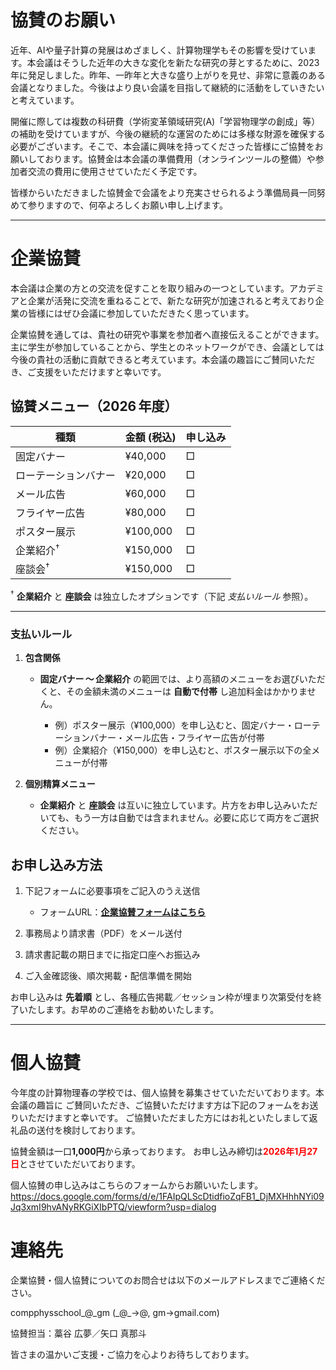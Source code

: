# 協賛のお願い

近年、AIや量子計算の発展はめざましく、計算物理学もその影響を受けています。本会議はそうした近年の大きな変化を新たな研究の芽とするために、2023年に発足しました。昨年、一昨年と大きな盛り上がりを見せ、非常に意義のある会議となりました。今後はより良い会議を目指して継続的に活動をしていきたいと考えています。

開催に際しては複数の科研費（学術変革領域研究(A)「学習物理学の創成」等）の補助を受けていますが、今後の継続的な運営のためには多様な財源を確保する必要がございます。そこで、本会議に興味を持ってくださった皆様にご協賛をお願いしております。協賛金は本会議の準備費用（オンラインツールの整備）や参加者交流の費用に使用させていただく予定です。

皆様からいただきました協賛金で会議をより充実させられるよう準備局員一同努めて参りますので、何卒よろしくお願い申し上げます。

---

# 企業協賛

本会議は企業の方との交流を促すことを取り組みの一つとしています。アカデミアと企業が活発に交流を重ねることで、新たな研究が加速されると考えており企業の皆様にはぜひ会議に参加していただきたく思っています。

企業協賛を通しては、貴社の研究や事業を参加者へ直接伝えることができます。主に学生が参加していることから、学生とのネットワークができ、会議としては今後の貴社の活動に貢献できると考えています。本会議の趣旨にご賛同いただき、ご支援をいただけますと幸いです。

## 協賛メニュー（2026 年度）

| 種類               |  金額 (税込) | 申し込み |
|--|--|--|
| 固定バナー            |  ¥40,000 |   □  |
| ローテーションバナー       |  ¥20,000 |   □  |
| メール広告            |  ¥60,000 |   □  |
| フライヤー広告          |  ¥80,000 |   □  |
| ポスター展示           | ¥100,000 |   □  |
| 企業紹介<sup>†</sup> | ¥150,000 |   □  |
| 座談会<sup>†</sup>  | ¥150,000 |   □  |

<sup>†</sup> **企業紹介** と **座談会** は独立したオプションです（下記 *支払いルール* 参照）。

---

### 支払いルール

1. **包含関係**

   * **固定バナー 〜 企業紹介** の範囲では、より高額のメニューをお選びいただくと、その金額未満のメニューは **自動で付帯** し追加料金はかかりません。

     * 例）ポスター展示（¥100,000）を申し込むと、固定バナー・ローテーションバナー・メール広告・フライヤー広告が付帯
     * 例）企業紹介（¥150,000）を申し込むと、ポスター展示以下の全メニューが付帯

2. **個別精算メニュー**

   * **企業紹介** と **座談会** は互いに独立しています。片方をお申し込みいただいても、もう一方は自動では含まれません。必要に応じて両方をご選択ください。


## お申し込み方法

1. 下記フォームに必要事項をご記入のうえ送信

   * フォームURL：**[企業協賛フォームはこちら](https://docs.google.com/forms/d/e/1FAIpQLSdhR0Sox1FVivetKAgYz9VqbnhSiN3jvgj5ux4So02PfN5Mhw/viewform?usp=share_link&ouid=116735786872328314184)**
2. 事務局より請求書（PDF）をメール送付
3. 請求書記載の期日までに指定口座へお振込み
4. ご入金確認後、順次掲載・配信準備を開始

お申し込みは **先着順** とし、各種広告掲載／セッション枠が埋まり次第受付を終了いたします。お早めのご連絡をお勧めいたします。

---

# 個人協賛
今年度の計算物理春の学校では、個人協賛を募集させていただいております。本会議の趣旨に ご賛同いただき、ご協賛いただけます方は下記のフォームをお送りいただけますと幸いです。 ご協賛いただました方にはお礼といたしまして返礼品の送付を検討しております。

協賛金額は一口**1,000円**から承っております。
お申し込み締切は<span style="color: red">**2026年1月27日**</span>とさせていただいております。

個人協賛の申し込みはこちらのフォームからお願いいたします。
https://docs.google.com/forms/d/e/1FAIpQLScDtidfioZqFB1_DjMXHhhNYi09Jq3xmI9hvANyRKGiXIbPTQ/viewform?usp=dialog

# 連絡先
企業協賛・個人協賛についてのお問合せは以下のメールアドレスまでご連絡ください。

compphysschool\_@\_gm (\_@\_→@, gm→gmail.com)

協賛担当：藁谷 広夢／矢口 真那斗

皆さまの温かいご支援・ご協力を心よりお待ちしております。